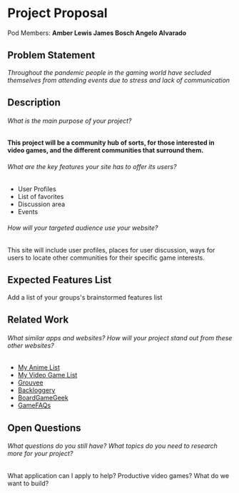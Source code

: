 # Project Proposal

Pod Members: **Amber Lewis James Bosch Angelo Alvarado**

## Problem Statement

*Throughout the pandemic people in the gaming world have secluded themselves from attending events due to stress and lack of communication*

## Description

###### What is the main purpose of your project? 

**This project will be a community hub of sorts, for those interested in video games, and the different communities that surround them.**

###### What are the key features your site has to offer its users? 

- User Profiles
- List of favorites
- Discussion area
- Events

###### How will your targeted audience use your website?

This site will include user profiles, places for user discussion, ways for users to locate other communities for their specific game interests.

## Expected Features List

Add a list of your groups's brainstormed features list

## Related Work

###### What similar apps and websites? How will your project stand out from these other websites?

- <a href="https://myanimelist.net/">My Anime List</a> 
- <a href="https://myvideogamelist.com/">My Video Game List</a>
- <a href="https://www.grouvee.com/">Grouvee</a>
- <a href="https://www.backloggery.com/">Backloggery</a>
- <a href="https://boardgamegeek.com/">BoardGameGeek</a>
- <a href="https://gamefaqs.gamespot.com/">GameFAQs</a>



## Open Questions

###### What questions do you still have? What topics do you need to research more for your project?

What application can I apply to help?
Productive video games?
What do we want to build?

